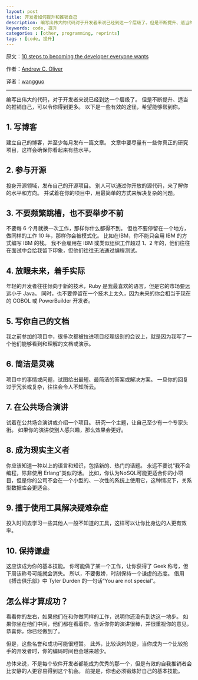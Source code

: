 ```yaml
---
layout: post
title: 开发者如何提升和推销自己
description: 编写出伟大的代码对于开发者来说已经到达一个层级了。但是不断提升、适当的推销自己，可以令你得到更多。以下是一些有效的途径，希望能够帮到你。
keywords: code, 提升
categories : [other, programming, reprints]
tags : [code, 提升]
---
```


原文：[10 steps to becoming the developer everyone wants](http://podcasts.infoworld.com/d/application-development/10-steps-becoming-the-developer-everyone-wants-214462?_kip_ipx=1315025699-1363837701)

作者：[Andrew C. Oliver](http://podcasts.infoworld.com/author-bios/andrew-c-oliver)


译者：[wangguo](http://wangguo.iteye.com/)

----------------------------------------------------

编写出伟大的代码，对于开发者来说已经到达一个层级了。
但是不断提升、适当的推销自己，可以令你得到更多。
以下是一些有效的途径，希望能够帮到你。 

## 1. 写博客 

建立自己的博客，并至少每月发布一篇文章。
文章中要尽量有一些你真正的研究项目，这样会确保你看起来有些水平。 

## 2. 参与开源 

投身开源领域，发布自己的开源项目。
别人可以通过你开放的源代码，来了解你的水平和方向。
并试着在你的项目中，用最简单的方式来解决复杂的问题。 

## 3. 不要频繁跳槽，也不要举步不前 

不要每 6 个月就换一次工作，那样你什么都得不到。
但也不要停留在一个地方，做同样的工作 10 年，那样你会被模式化。
比如在IBM，你不能只会用 IBM 的方式编写 IBM 的栈。
我不会雇用在 IBM 或类似组织工作超过 1、2 年的，他们往往在面试中会给我留下印象，但他们往往无法通过编程测试。 

## 4. 放眼未来，着手实际 

年轻的开发者往往倾向于新的技术，Ruby 是我最喜欢的语言，但是它的市场要远远小于 Java。
同时，也不要停留在一个技术上太久，因为未来的你会相当于现在的 COBOL 或 PowerBuilder 开发者。 

## 5. 写你自己的文档 

我之前参加的项目中，很多次都被拉进项目经理级别的会议上，就是因为我写了一个他们能够看到和理解的文档或演示。 

## 6. 简洁是灵魂 

项目中的事情或问题，试图给出最短、最简洁的答案或解决方案。
一旦你的回复过于冗长或复杂，往往会令人不知所云。 

## 7. 在公共场合演讲 

试着在公共场合演讲或介绍一个项目。
研究一个主题，让自己至少有一个专家头衔。
如果你的演讲使别人感兴趣，那么效果会更好。 

## 8. 成为现实主义者 

你应该知道一种以上的语言和知识，包括新的、热门的话题。
永远不要说“我不会编程，除非使用 Erlang”类似的话。
比如，你认为NoSQL可能更适合你的小项目，但是你的公司不会在一个小型的、一次性的系统上使用它，这种情况下，关系型数据库会更适合。 

## 9. 擅于使用工具解决疑难杂症 

投入时间去学习一些其他人一般不知道的工具，这样可以让你比身边的人更有效率。 

## 10. 保持谦虚 

这应该成为你的基本技能。
你可能做了某一个工作，让你获得了 Geek 称号，但下周该称号可能就会消失。
所以，不要傲娇，时刻保持一个谦虚的态度。
借用《搏击俱乐部》中 Tyler Durden 的一句话“You are not special”。 

## 怎么样才算成功？ 

看看你的左右，如果他们在和你做同样的工作，说明你还没有到达这一地步。
如果你坐在他们中间，他们都在看着你，告诉你你的演讲很棒，并很重视你的意见，恭喜你，你已经做到了。 

但是，这些名誉和成功可能很短暂。
此外，比较讽刺的是，当你成为一个比较抢手的开发者时，你的编码时间也会越来越少。 

总体来说，不是每个软件开发者都能成为优秀的那一个，但是有效的自我推销者会比安静的人更容易得到这个机会。
前提是，你也必须锻炼好自己的基本技能。 
